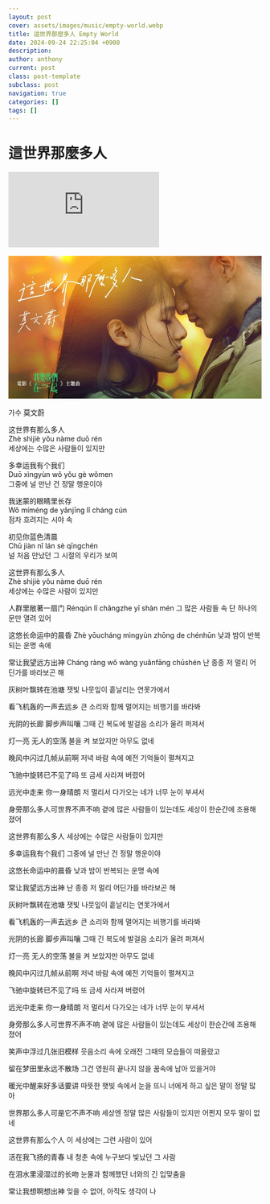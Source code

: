 ```yaml
---
layout: post
cover: assets/images/music/empty-world.webp
title: 這世界那麼多人 Empty World
date: 2024-09-24 22:25:04 +0900
description:
author: anthony
current: post
class: post-template
subclass: post
navigation: true
categories: []
tags: []
---
```


# 這世界那麼多人

<iframe src="https://www.youtube.com/embed/xLscpRjb8DI?controls=0&autoplay=1&loop=1&playlist=xLscpRjb8DI" title="莫文蔚 Karen Mok《這世界那麼多人 Empty World》Official MV - 電影「我要我們在一起」主題曲" frameborder="0" allow="accelerometer; autoplay; clipboard-write; encrypted-media; gyroscope; picture-in-picture; web-share" referrerpolicy="strict-origin-when-cross-origin" allowfullscreen></iframe>

[![這世界那麼多人](assets/images/music/empty-world.webp#full)](https://www.youtube.com/watch?app=desktop&v=xLscpRjb8DI)

가수 莫文蔚

这世界有那么多人  
Zhè shìjiè yǒu nàme duō rén  
세상에는 수많은 사람들이 있지만  

多幸运我有个我们  
Duō xìngyùn wǒ yǒu gè wǒmen  
그중에 널 만난 건 정말 행운이야  

我迷蒙的眼睛里长存  
Wǒ míméng de yǎnjīng lǐ cháng cún  
점차 흐려지는 시야 속  

初见你蓝色清晨  
Chū jiàn nǐ lán sè qīngchén  
널 처음 만났던 그 시절의 우리가 보여  


这世界有那么多人  
Zhè shìjiè yǒu nàme duō rén  
세상에는 수많은 사람이 있지만  

人群里敞著一扇门
Rénqún lǐ chǎngzhe yī shàn mén
그 많은 사람들 속 단 하나의 문만 열려 있어

这悠长命运中的晨昏
Zhè yōucháng mìngyùn zhōng de chénhūn
낮과 밤이 반복되는 운명 속에

常让我望远方出神
Cháng ràng wǒ wàng yuǎnfāng chūshén
난 종종 저 멀리 어딘가를 바라보곤 해


灰树叶飘转在池塘
잿빛 나뭇잎이 흩날리는 연못가에서

看飞机轰的一声去远乡
큰 소리와 함께 멀어지는 비행기를 바라봐

光阴的长廊 脚步声叫嚷
그때 긴 복도에 발걸음 소리가 울려 퍼져서

灯一亮 无人的空荡
불을 켜 보았지만 아무도 없네


晚风中闪过几帧从前啊
저녁 바람 속에 예전 기억들이 펼쳐지고

飞驰中旋转已不见了吗
또 금세 사라져 버렸어

远光中走来 你一身晴朗
저 멀리서 다가오는 네가 너무 눈이 부셔서

身旁那么多人可世界不声不响
곁에 많은 사람들이 있는데도 세상이 한순간에 조용해졌어


这世界有那么多人
세상에는 수많은 사람들이 있지만

多幸运我有个我们
그중에 널 만난 건 정말 행운이야

这悠长命运中的晨昏
낮과 밤이 반복되는 운명 속에

常让我望远方出神
난 종종 저 멀리 어딘가를 바라보곤 해


灰树叶飘转在池塘 
잿빛 나뭇잎이 흩날리는 연못가에서

看飞机轰的一声去远乡
큰 소리와 함께 멀어지는 비행기를 바라봐

光阴的长廊 脚步声叫嚷
그때 긴 복도에 발걸음 소리가 울려 퍼져서

灯一亮 无人的空荡
불을 켜 보았지만 아무도 없네


晚风中闪过几帧从前啊
저녁 바람 속에 예전 기억들이 펼쳐지고

飞驰中旋转已不见了吗
또 금세 사라져 버렸어
 
远光中走来 你一身晴朗
저 멀리서 다가오는 네가 너무 눈이 부셔서

身旁那么多人可世界不声不响
곁에 많은 사람들이 있는데도 세상이 한순간에 조용해졌어


笑声中浮过几张旧模样
웃음소리 속에 오래전 그때의 모습들이 떠올랐고

留在梦田里永远不散场
그건 영원히 끝나지 않을 꿈속에 남아 있을거야

暖光中醒来好多话要讲
따뜻한 햇빛 속에서 눈을 뜨니 너에게 하고 싶은 말이 정말 많아

世界那么多人可是它不声不响
세상엔 정말 많은 사람들이 있지만 어쩐지 모두 말이 없네


这世界有那么个人
이 세상에는 그런 사람이 있어

活在我飞扬的青春
내 청춘 속에 누구보다 빛났던 그 사람

在泪水里浸湿过的长吻
눈물과 함께했던 너와의 긴 입맞춤을

常让我想啊想出神
잊을 수 없어, 아직도 생각이 나
